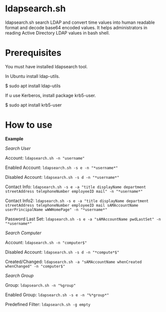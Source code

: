 # ldapsearch.sh


ldapsearch.sh search LDAP and convert time values into human readable
format and decode base64 encoded values. It helps administrators in
reading Active Directory LDAP values in bash shell.



# Prerequisites


You must have installed ldapsearch tool.


In Ubuntu install ldap-utils.

$ sudo apt install ldap-utils


If u use Kerberos, install package krb5-user.

$ sudo apt install krb5-user



# How to use


**Example**


  *Search User*

  Account:              `ldapsearch.sh -n "username"`

  Enabled Account:      `ldapsearch.sh -s e -n "*username*"`

  Disabled Account:     `ldapsearch.sh -s d -n "*username*"`

  Contact Info:         `ldapsearch.sh -s e -a "title displayName department streetAddress telephoneNumber employeeID mail" -n "*username*"`

  Contact Info2:        `ldapsearch.sh -s e -a "title displayName department streetAddress telephoneNumber employeeID mail sAMAccountName userPrincipalName wWWHomePage" -n "*username*"`

  Password Last Set:    `ldapsearch.sh -s e -a "sAMAccountName pwdLastSet" -n "*username*"`



  *Search Computer*


  Account:              `ldapsearch.sh -n "computer$"`

  Disabled Account:     `ldapsearch.sh -s d -n "*compute*$"`

  Created/Changed:      `ldapsearch.sh -a "sAMAccountName whenCreated whenChanged" -n "computer$"`



  *Search Group*


  Group:                `ldapsearch.sh -n "%group"`

  Enabled Group:        `ldapsearch.sh -s e -n "%*group*"`

  Predefined Filter:    `ldapsearch.sh -g empty`

